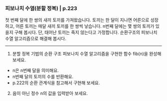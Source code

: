 ### 피보나치 수열(분할 정복) | p.223
첫 번째 달에 한 쌍의 새끼 토끼를 가져왔습니다. 토끼는 한 달이 지나면 어른으로 성장하고, 어른 토끼는 매달 새끼 토끼를 한 쌍씩 낳습니다. n번째 달에는 몇 쌍의 토끼가 있을지 구해 봅시다. 단, 태어난 토끼는 죽지 않는다고 가정합니다.
순환구조의 피보나치 수열 알고리즘으로 해결해 봅시다.

---

1. 분할 정복 기법의 순환 구조 피보나치 수열 알고리즘을 구현한 함수 fib(n)을 완성해 보세요.

* n은 n번째 달을 의미해요.
* n번째 달의 토끼의 수를 반환해요.
* p.222의 순환 관계식을 참고해서 구현해 보세요.

2. 음이 아닌 정수 n의 값을 입력받아 보세요.